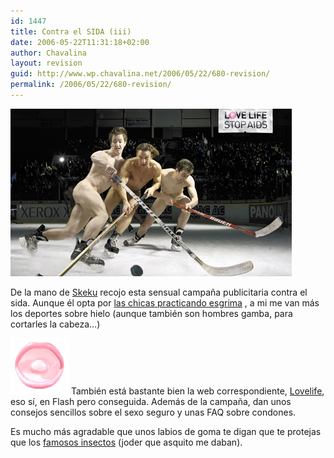 ```yaml
---
id: 1447
title: Contra el SIDA (iii)
date: 2006-05-22T11:31:18+02:00
author: Chavalina
layout: revision
guid: http://www.wp.chavalina.net/2006/05/22/680-revision/
permalink: /2006/05/22/680-revision/
---
```

<p class="imgcentro">
  <img src="/imagenes/fotos/hockey-sida.jpg" alt="Chicos desnudos practicando hockey sobre hielo" />
</p>

De la mano de <a href="http://www.criteriondg.info/wordpress/archives/2006/05/22/love-life-stop-aids/" target="_blank">Skeku</a> recojo esta sensual campa&ntilde;a publicitaria contra el sida. Aunque él opta por <a href="http://www.chavalina.net/imagenes/fotos/esgrima-sida.jpg" target="_blank">las chicas practicando esgrima</a> , a mi me van más los deportes sobre hielo (aunque también son hombres gamba, para cortarles la cabeza…) 

<img src="/imagenes/fotos/labios-lovelife.jpg" alt="Labios formados por un preservativo" class="imgizqda" /> También está bastante bien la web correspondiente, <a href="http://www.lovelife.ch/stopaids.php" target="_blank">Lovelife</a>, eso s&iacute;, en Flash pero conseguida. Además de la campa&ntilde;a, dan unos consejos sencillos sobre el sexo seguro y unas FAQ sobre condones. 

Es mucho más agradable que unos labios de goma te digan que te protejas que los <a href="http://chavalina.net/comentar.php?idpost=479&#038;q=sida" target="_blank">famosos insectos</a> (joder que asquito me daban).